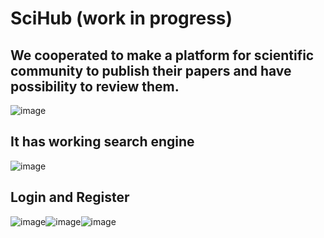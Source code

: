 # SciHub (work in progress)

## We cooperated to make a platform for scientific community to publish their papers and have possibility to review them.
![image](https://github.com/Foxyg3n/BestHacksTest/assets/113286903/e2fae08e-3092-4e74-a793-bcd2e69ed260)

## It has working search engine
![image](https://github.com/Foxyg3n/BestHacksTest/assets/113286903/13aadac8-56df-4a0f-8701-9a2141ee9be9)


## Login and Register
![image](https://github.com/Foxyg3n/BestHacksTest/assets/113286903/a1bcfbab-1225-4e2a-8eaa-2bc1f2d59773)![image](https://github.com/Foxyg3n/BestHacksTest/assets/113286903/6ab9fd45-f12f-4a9e-ad0f-1a867dbd691d)![image](https://github.com/Foxyg3n/BestHacksTest/assets/113286903/e5613797-787e-4f50-b4f3-854fd3380039)


